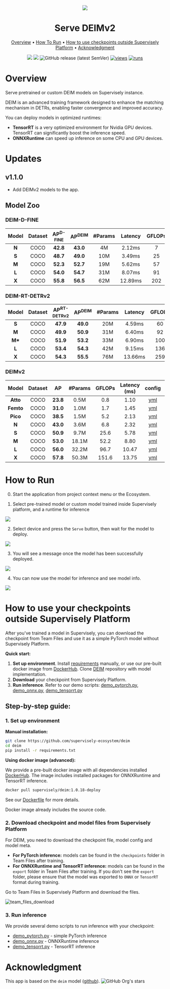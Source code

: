 <div align="center" markdown>

<img src="https://github.com/supervisely-ecosystem/deim/releases/download/v0.0.1/poster_deim_serve.png"/>

# Serve DEIMv2

<p align="center">
  <a href="#overview">Overview</a> •
  <a href="#how-to-run">How To Run</a> •
  <a href="#how-to-use-your-checkpoints-outside-supervisely-platform">How to use checkpoints outside Supervisely Platform</a> •
  <a href="#acknowledgment">Acknowledgment</a>
</p>

[![](https://img.shields.io/badge/supervisely-ecosystem-brightgreen)](https://ecosystem.supervisely.com/apps/supervisely-ecosystem/deim/supervisely_integration/serve)
[![](https://img.shields.io/badge/slack-chat-green.svg?logo=slack)](https://supervisely.com/slack)
![GitHub release (latest SemVer)](https://img.shields.io/github/v/release/supervisely-ecosystem/deim)
[![views](https://app.supervisely.com/img/badges/views/supervisely-ecosystem/deim/supervisely_integration/serve.png)](https://supervisely.com)
[![runs](https://app.supervisely.com/img/badges/runs/supervisely-ecosystem/deim/supervisely_integration/serve.png)](https://supervisely.com)

</div>

# Overview

Serve pretrained or custom DEIM models on Supervisely instance.

DEIM is an advanced training framework designed to enhance the matching mechanism in DETRs, enabling faster convergence and improved accuracy.

You can deploy models in optimized runtimes:

- **TensorRT** is a very optimized environment for Nvidia GPU devices. TensorRT can significantly boost the inference speed.
- **ONNXRuntime** can speed up inference on some CPU and GPU devices.

# Updates

## v1.1.0

- Add DEIMv2 models to the app.

## Model Zoo

### DEIM-D-FINE

| Model | Dataset | AP<sup>D-FINE</sup> | AP<sup>DEIM</sup> | #Params | Latency | GFLOPs |                                                   config                                                    |                                          checkpoint                                           |
| :---: | :-----: | :-----------------: | :---------------: | :-----: | :-----: | :----: | :---------------------------------------------------------------------------------------------------------: | :-------------------------------------------------------------------------------------------: |
| **N** |  COCO   |      **42.8**       |     **43.0**      |   4M    | 2.12ms  |   7    | [yml](https://github.com/supervisely-ecosystem/deim/blob/master/configs/deim_dfine/deim_hgnetv2_n_coco.yml) |  [ckpt](https://drive.google.com/file/d/1ZPEhiU9nhW4M5jLnYOFwTSLQC1Ugf62e/view?usp=sharing)   |
| **S** |  COCO   |      **48.7**       |     **49.0**      |   10M   | 3.49ms  |   25   | [yml](https://github.com/supervisely-ecosystem/deim/blob/master/configs/deim_dfine/deim_hgnetv2_s_coco.yml) | [ckpt](https://drive.google.com/file/d/1tB8gVJNrfb6dhFvoHJECKOF5VpkthhfC/view?usp=drive_link) |
| **M** |  COCO   |      **52.3**       |     **52.7**      |   19M   | 5.62ms  |   57   | [yml](https://github.com/supervisely-ecosystem/deim/blob/master/configs/deim_dfine/deim_hgnetv2_m_coco.yml) | [ckpt](https://drive.google.com/file/d/18Lj2a6UN6k_n_UzqnJyiaiLGpDzQQit8/view?usp=drive_link) |
| **L** |  COCO   |      **54.0**       |     **54.7**      |   31M   | 8.07ms  |   91   | [yml](https://github.com/supervisely-ecosystem/deim/blob/master/configs/deim_dfine/deim_hgnetv2_l_coco.yml) | [ckpt](https://drive.google.com/file/d/1PIRf02XkrA2xAD3wEiKE2FaamZgSGTAr/view?usp=drive_link) |
| **X** |  COCO   |      **55.8**       |     **56.5**      |   62M   | 12.89ms |  202   | [yml](https://github.com/supervisely-ecosystem/deim/blob/master/configs/deim_dfine/deim_hgnetv2_x_coco.yml) | [ckpt](https://drive.google.com/file/d/1dPtbgtGgq1Oa7k_LgH1GXPelg1IVeu0j/view?usp=drive_link) |

### DEIM-RT-DETRv2

|  Model  | Dataset | AP<sup>RT-DETRv2</sup> | AP<sup>DEIM</sup> | #Params | Latency | GFLOPs |                                                      config                                                      |                                          checkpoint                                           |
| :-----: | :-----: | :--------------------: | :---------------: | :-----: | :-----: | :----: | :--------------------------------------------------------------------------------------------------------------: | :-------------------------------------------------------------------------------------------: |
|  **S**  |  COCO   |        **47.9**        |     **49.0**      |   20M   | 4.59ms  |   60   | [yml](https://github.com/supervisely-ecosystem/deim/blob/master/configs/deim_rtdetrv2/deim_r18vd_120e_coco.yml)  | [ckpt](https://drive.google.com/file/d/153_JKff6EpFgiLKaqkJsoDcLal_0ux_F/view?usp=drive_link) |
|  **M**  |  COCO   |        **49.9**        |     **50.9**      |   31M   | 6.40ms  |   92   | [yml](https://github.com/supervisely-ecosystem/deim/blob/master/configs/deim_rtdetrv2/deim_r34vd_120e_coco.yml)  | [ckpt](https://drive.google.com/file/d/1O9RjZF6kdFWGv1Etn1Toml4r-YfdMDMM/view?usp=drive_link) |
| **M\*** |  COCO   |        **51.9**        |     **53.2**      |   33M   | 6.90ms  |  100   | [yml](https://github.com/supervisely-ecosystem/deim/blob/master/configs/deim_rtdetrv2/deim_r50vd_m_60e_coco.yml) | [ckpt](https://drive.google.com/file/d/10dLuqdBZ6H5ip9BbBiE6S7ZcmHkRbD0E/view?usp=drive_link) |
|  **L**  |  COCO   |        **53.4**        |     **54.3**      |   42M   | 9.15ms  |  136   |  [yml](https://github.com/supervisely-ecosystem/deim/blob/master/configs/deim_rtdetrv2/deim_r50vd_60e_coco.yml)  | [ckpt](https://drive.google.com/file/d/1mWknAXD5JYknUQ94WCEvPfXz13jcNOTI/view?usp=drive_link) |
|  **X**  |  COCO   |        **54.3**        |     **55.5**      |   76M   | 13.66ms |  259   | [yml](https://github.com/supervisely-ecosystem/deim/blob/master/configs/deim_rtdetrv2/deim_r101vd_60e_coco.yml)  | [ckpt](https://drive.google.com/file/d/1BIevZijOcBO17llTyDX32F_pYppBfnzu/view?usp=drive_link) |

### DEIMv2

|   Model   | Dataset |    AP    | #Params | GFLOPs | Latency (ms) |                                                     config                                                      |                                                   checkpoint                                                   |
| :-------: | :-----: | :------: | :-----: | :----: | :----------: | :-------------------------------------------------------------------------------------------------------------: | :------------------------------------------------------------------------------------------------------------: |
| **Atto**  |  COCO   | **23.8** |  0.5M   |  0.8   |     1.10     | [yml](https://github.com/supervisely-ecosystem/DEIMv2/blob/master/configs/deimv2/deimv2_hgnetv2_atto_coco.yml)  | [ckpt](https://github.com/supervisely-ecosystem/DEIMv2/releases/download/v0.0.1/deimv2_hgnetv2_atto_coco.pth)  |
| **Femto** |  COCO   | **31.0** |  1.0M   |  1.7   |     1.45     | [yml](https://github.com/supervisely-ecosystem/DEIMv2/blob/master/configs/deimv2/deimv2_hgnetv2_femto_coco.yml) | [ckpt](https://github.com/supervisely-ecosystem/DEIMv2/releases/download/v0.0.1/deimv2_hgnetv2_femto_coco.pth) |
| **Pico**  |  COCO   | **38.5** |  1.5M   |  5.2   |     2.13     | [yml](https://github.com/supervisely-ecosystem/DEIMv2/blob/master/configs/deimv2/deimv2_hgnetv2_pico_coco.yml)  | [ckpt](https://github.com/supervisely-ecosystem/DEIMv2/releases/download/v0.0.1/deimv2_hgnetv2_pico_coco.pth)  |
|   **N**   |  COCO   | **43.0** |  3.6M   |  6.8   |     2.32     |   [yml](https://github.com/supervisely-ecosystem/DEIMv2/blob/master/configs/deimv2/deimv2_hgnetv2_n_coco.yml)   |   [ckpt](https://github.com/supervisely-ecosystem/DEIMv2/releases/download/v0.0.1/deimv2_hgnetv2_n_coco.pth)   |
|   **S**   |  COCO   | **50.9** |  9.7M   |  25.6  |     5.78     |   [yml](https://github.com/supervisely-ecosystem/DEIMv2/blob/master/configs/deimv2/deimv2_dinov3_s_coco.yml)    |   [ckpt](https://github.com/supervisely-ecosystem/DEIMv2/releases/download/v0.0.1/deimv2_dinov3_s_coco.pth)    |
|   **M**   |  COCO   | **53.0** |  18.1M  |  52.2  |     8.80     |   [yml](https://github.com/supervisely-ecosystem/DEIMv2/blob/master/configs/deimv2/deimv2_dinov3_m_coco.yml)    |   [ckpt](https://github.com/supervisely-ecosystem/DEIMv2/releases/download/v0.0.1/deimv2_dinov3_m_coco.pth)    |
|   **L**   |  COCO   | **56.0** |  32.2M  |  96.7  |    10.47     |   [yml](https://github.com/supervisely-ecosystem/DEIMv2/blob/master/configs/deimv2/deimv2_dinov3_l_coco.yml)    |   [ckpt](https://github.com/supervisely-ecosystem/DEIMv2/releases/download/v0.0.1/deimv2_dinov3_l_coco.pth)    |
|   **X**   |  COCO   | **57.8** |  50.3M  | 151.6  |    13.75     |   [yml](https://github.com/supervisely-ecosystem/DEIMv2/blob/master/configs/deimv2/deimv2_dinov3_x_coco.yml)    |   [ckpt](https://github.com/supervisely-ecosystem/DEIMv2/releases/download/v0.0.1/deimv2_dinov3_x_coco.pth)    |

# How to Run

0. Start the application from project context menu or the Ecosystem.

1. Select pre-trained model or custom model trained inside Supervisely platform, and a runtime for inference

<img src="https://github.com/supervisely-ecosystem/deim/releases/download/v0.0.1/model-selector.png" />

2. Select device and press the `Serve` button, then wait for the model to deploy.

<img src="https://github.com/supervisely-ecosystem/deim/releases/download/v0.0.1/device-selector.png" />

3. You will see a message once the model has been successfully deployed.

<img src="https://github.com/supervisely-ecosystem/deim/releases/download/v0.0.1/model-deployed.png" />

4. You can now use the model for inference and see model info.

<img src="https://github.com/supervisely-ecosystem/deim/releases/download/v0.0.1/model-info.png" />

# How to use your checkpoints outside Supervisely Platform

After you've trained a model in Supervisely, you can download the checkpoint from Team Files and use it as a simple PyTorch model without Supervisely Platform.

**Quick start:**

1. **Set up environment**. Install [requirements](https://github.com/supervisely-ecosystem/deim/blob/master/dev_requirements.txt) manually, or use our pre-built docker image from [DockerHub](https://hub.docker.com/r/supervisely/deim/tags). Clone [DEIM](https://github.com/supervisely-ecosystem/deim) repository with model implementation.
2. **Download** your checkpoint from Supervisely Platform.
3. **Run inference**. Refer to our demo scripts: [demo_pytorch.py](https://github.com/supervisely-ecosystem/deim/blob/master/supervisely_integration/demo/demo_pytorch.py), [demo_onnx.py](https://github.com/supervisely-ecosystem/deim/blob/master/supervisely_integration/demo/demo_onnx.py), [demo_tensorrt.py](https://github.com/supervisely-ecosystem/deim/blob/master/supervisely_integration/demo/demo_tensorrt.py)

## Step-by-step guide:

### 1. Set up environment

**Manual installation:**

```bash
git clone https://github.com/supervisely-ecosystem/deim
cd deim
pip install -r requirements.txt
```

**Using docker image (advanced):**

We provide a pre-built docker image with all dependencies installed [DockerHub](https://hub.docker.com/r/supervisely/deim/tags). The image includes installed packages for ONNXRuntime and TensorRT inference.

```bash
docker pull supervisely/deim:1.0.18-deploy
```

See our [Dockerfile](https://github.com/supervisely-ecosystem/deim/blob/master/docker/Dockerfile) for more details.

Docker image already includes the source code.

### 2. Download checkpoint and model files from Supervisely Platform

For DEIM, you need to download the checkpoint file, model config and model meta.

- **For PyTorch inference:** models can be found in the `checkpoints` folder in Team Files after training.
- **For ONNXRuntime and TensorRT inference:** models can be found in the `export` folder in Team Files after training. If you don't see the `export` folder, please ensure that the model was exported to `ONNX` or `TensorRT` format during training.

Go to Team Files in Supervisely Platform and download the files.

![team_files_download](https://github.com/supervisely-ecosystem/deim/releases/download/v0.0.1/download-checkpoint.png)

### 3. Run inference

We provide several demo scripts to run inference with your checkpoint:

- [demo_pytorch.py](https://github.com/supervisely-ecosystem/deim/blob/master/supervisely_integration/demo/demo_pytorch.py) - simple PyTorch inference
- [demo_onnx.py](https://github.com/supervisely-ecosystem/deim/blob/master/supervisely_integration/demo/demo_onnx.py) - ONNXRuntime inference
- [demo_tensorrt.py](https://github.com/supervisely-ecosystem/deim/blob/master/supervisely_integration/demo/demo_tensorrt.py) - TensorRT inference

# Acknowledgment

This app is based on the `deim` model ([github](https://github.com/ShihuaHuang95/DEIM)). ![GitHub Org's stars](https://img.shields.io/github/stars/ShihuaHuang95/DEIM?style=social)
